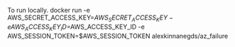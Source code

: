 To run locally.
docker run -e AWS_SECRET_ACCESS_KEY=${AWS_SECRET_ACCESS_KEY} -e AWS_ACCESS_KEY_ID=$AWS_ACCESS_KEY_ID  -e AWS_SESSION_TOKEN=$AWS_SESSION_TOKEN alexkinnanegds/az_failure
